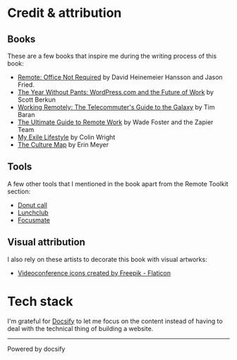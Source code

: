 # Credit & attribution

## Books

These are a few books that inspire me during the writing process of this book: 

- [Remote: Office Not Required](https://www.goodreads.com/book/show/17316682-remote) by David Heinemeier Hansson and
Jason Fried.
- [The Year Without Pants: WordPress.com and the Future of Work](https://www.goodreads.com/book/show/17396014-the-year-without-pants) by Scott Berkun
- [Working Remotely: The Telecommuter's Guide to the Galaxy](https://www.goodreads.com/book/show/25625280-working-remotely) by Tim Baran
- [The Ultimate Guide to Remote Work](https://www.goodreads.com/book/show/25266259-the-ultimate-guide-to-remote-work) by Wade Foster and the Zapier Team
- [My Exile Lifestyle](https://www.goodreads.com/en/book/show/11776937-my-exile-lifestyle) by Colin Wright
- [The Culture Map](https://www.goodreads.com/book/show/22085568-the-culture-map) by Erin Meyer

## Tools

A few other tools that I mentioned in the book apart from the Remote Toolkit section: 

- [Donut call](https://www.donut.com/)
- [Lunchclub](https://lunchclub.com/)
- [Focusmate](https://www.focusmate.com/)

## Visual attribution 

I also rely on these artists to decorate this book with visual artworks: 

- <a href="https://www.flaticon.com/free-icons/videoconference" title="videoconference icons">Videoconference icons created by Freepik - Flaticon</a>

# Tech stack

I'm grateful for [Docsify](https://docsify.js.org) to let me focus on the content instead of having to deal with the technical thing of building a website. 

----

<a href="https://docsify.js.org" target="_blank" style="color: inherit; font-weight: normal; text-decoration: none;">Powered by docsify</a>